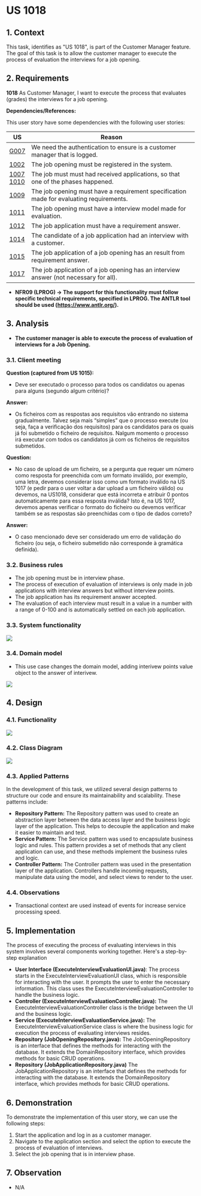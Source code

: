 # US 1018

## 1. Context

This task, identifies as "US 1018", is part of the Customer Manager feature. The goal of this task is to allow the customer manager to execute the process of evaluation the interviews for a job opening.

## 2. Requirements

**1018** As Customer Manager, I want to execute the process that evaluates (grades) the
interviews for a job opening.

**Dependencies/References:**

This user story have some dependencies with the following user stories:

| US                                                                     | Reason                                                                                |
|------------------------------------------------------------------------|---------------------------------------------------------------------------------------|
| [G007](../../SprintB/g007/readme.md)                                   | We need the authentication to ensure is a customer manager that is logged.            | 
| [1002](../../SprintB/us1002/readme.md)                                 | The job opening must be registered in the system.                                     |
| [1007](../../SprintB/us1007/readme.md)<br/>[1010](../us1010/readme.md) | The job must must had received applications, so that one of the phases happened.      |
| [1009](../../SprintB/us1009/readme.md)                                 | The job opening must have a requirement specification made for evaluating requirements. |
| [1011](../../SprintB/us1011/readme.md)                                 | The job opening must have a interview model made for evaluation.                      |
| [1012](../../SprintC/us1012/readme.md)                                 | The job application must have a requirement answer. |
| [1014](../../SprintC/us1014/readme.md)                                 | The candidate of a job application had an interview with a customer.                  |
| [1015](../../SprintC/us1015/readme.md)                                 | The job application of a job opening has an result from requirement answer. |
| [1017](../../SprintC/us1017/readme.md)                                 | The job application of a job opening has an interview answer (not necessary for all). |

- **NFR09 (LPROG) -> The support
  for this functionality must follow specific technical requirements, specified in LPROG.
  The ANTLR tool should be used (https://www.antlr.org/).**

## 3. Analysis

- **The customer manager is able to execute the process of evaluation of interviews for a Job Opening.**

### 3.1. Client meeting

**Question (captured from US 1015):**

-  Deve ser executado o processo para todos os candidatos ou apenas para alguns (segundo algum critério)?

**Answer:**

-  Os ficheiros com as respostas aos requisitos vão entrando no sistema gradualmente. Talvez seja mais “simples” que o processo execute (ou seja, faça a verificação dos requisitos) para os candidatos para os quais já foi submetido o ficheiro de requisitos. Nalgum momento o processo irá executar com todos os candidatos já com os ficheiros de requisitos submetidos.

**Question:**

- No caso de upload de um ficheiro, se a pergunta que requer um número como resposta for preenchida com um formato inválido, por exemplo, uma letra, devemos considerar isso como um formato inválido na US 1017 (e pedir para o user voltar a dar upload a um ficheiro válido) ou devemos, na US1018, considerar que está incorreta e atribuir 0 pontos automaticamente para essa resposta inválida? Isto é, na US 1017, devemos apenas verificar o formato do ficheiro ou devemos verificar também se as respostas são preenchidas com o tipo de dados correto?

**Answer:**

- O caso mencionado deve ser considerado um erro de validação do ficheiro (ou seja, o ficheiro submetido não corresponde à gramática definida).

### 3.2. Business rules

- The job opening must be in interview phase.
- The process of execution of evaluation of interviews is only made in job applications with interview answers but without interview points.
- The job application has its requirement answer accepted.
- The evaluation of each interview must result in a value in a number with a range of 0-100 and is automatically settled on each job application.

### 3.3. System functionality

![](SSD/SSD.svg)

### 3.4. Domain model

- This use case changes the domain model, adding interivew points value object to the answer of interivew.

![](img/us1018_domainModel.png)

## 4. Design

### 4.1. Functionality

![](SD/SD.svg)

### 4.2. Class Diagram

![](CD/CD.svg)

### 4.3. Applied Patterns

In the development of this task, we utilized several design patterns to structure our code and ensure its
maintainability and scalability. These patterns include:

- **Repository Pattern:** The Repository pattern was used to create an abstraction layer between the data access layer
  and the business logic layer of the application. This helps to decouple the application and make it easier to maintain
  and test.
- **Service Pattern:** The Service pattern was used to encapsulate business logic and rules. This pattern provides a set of methods that any client application can use, and these methods implement the business rules and logic.
- **Controller Pattern:** The Controller pattern was used in the presentation layer of the application. Controllers
  handle incoming requests, manipulate data using the model, and select views to render to the user.

### 4.4. Observations

- Transactional context are used instead of events for increase service processing speed.

## 5. Implementation

The process of executing the process of evaluating interviews in this system involves several components working together. Here's a step-by-step
explanation

- **User Interface (ExecuteInterviewEvaluationUI.java)**: The process starts in the ExecuteInterviewEvaluationUI class, which is
  responsible for interacting
  with the user. It prompts the user to enter the necessary information.
  This class uses the ExecuteInterviewEvaluationController to handle the business logic.
- **Controller (ExecuteInterviewEvaluationController.java):** The ExecuteInterviewEvaluationController class is the bridge between the
  UI and the business
  logic.
- **Service (ExecuteInterviewEvaluationService.java):** The ExecuteInterviewEvaluationService class is where the business logic for execution the process of evaluating interviews resides.
- **Repository (JobOpeningRepository.java):** The JobOpeningRepository is an interface that defines the methods for
  interacting with the
  database. It extends the DomainRepository interface, which provides methods for basic CRUD operations.
- **Repository (JobApplicationRepository.java)**  The JobApplicationRepository is an interface that defines the methods for
  interacting with the
  database. It extends the DomainRepository interface, which provides methods for basic CRUD operations.

## 6. Demonstration

To demonstrate the implementation of this user story, we can use the following steps:

1. Start the application and log in as a customer manager.
2. Navigate to the application section and select the option to execute the process of evaluation of interviews.
3. Select the job opening that is in interview phase.

## 7. Observation

- N/A